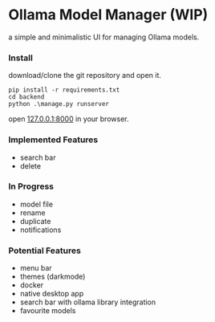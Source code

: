 # Ollama Model Manager (WIP)

a simple and minimalistic UI for managing Ollama models.

### Install
download/clone the git repository and open it.

    pip install -r requirements.txt
    cd backend
    python .\manage.py runserver
open [127.0.0.1:8000](127.0.0.1:8000) in your browser.

### Implemented Features
- search bar 
- delete

### In Progress
- model file
- rename
- duplicate
- notifications

### Potential Features
- menu bar 
- themes (darkmode)
- docker
- native desktop app
- search bar with ollama library integration
- favourite models